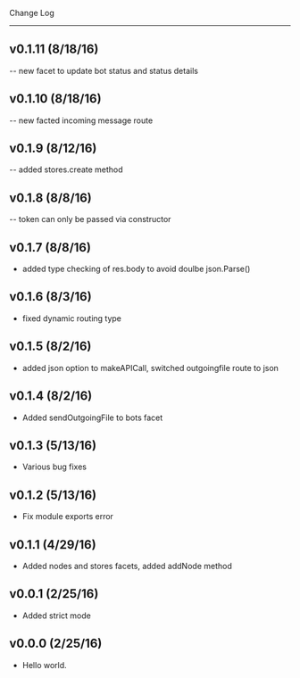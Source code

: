 Change Log

- - -
## v0.1.11 (8/18/16)
-- new facet to update bot status and status details
## v0.1.10 (8/18/16)
-- new facted incoming message route
## v0.1.9 (8/12/16)
-- added stores.create method
## v0.1.8 (8/8/16)
-- token can only be passed via constructor
## v0.1.7 (8/8/16)
- added type checking of res.body to avoid doulbe json.Parse()
## v0.1.6 (8/3/16)
- fixed dynamic routing type
## v0.1.5 (8/2/16)
- added json option to makeAPICall, switched outgoingfile route to json
## v0.1.4 (8/2/16)
- Added sendOutgoingFile to bots facet
## v0.1.3 (5/13/16)
- Various bug fixes
## v0.1.2 (5/13/16)
- Fix module exports error
## v0.1.1 (4/29/16)
- Added nodes and stores facets, added addNode method
## v0.0.1 (2/25/16)
- Added strict mode
## v0.0.0 (2/25/16)
- Hello world.
